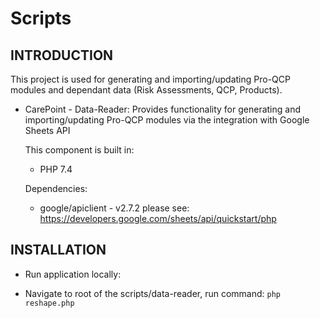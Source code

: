 # Scripts

INTRODUCTION
------------

This project is used for generating and importing/updating Pro-QCP modules and dependant data (Risk Assessments, QCP, Products).

 * CarePoint - Data-Reader:
   Provides functionality for generating and importing/updating Pro-QCP modules via the integration with Google Sheets API

   This component is built in:
    - PHP 7.4
    

   Dependencies:
    - google/apiclient - v2.7.2 please see: https://developers.google.com/sheets/api/quickstart/php

INSTALLATION
------------

 * Run application locally: 
  - Navigate to root of the scripts/data-reader, run command:
    `php reshape.php`


